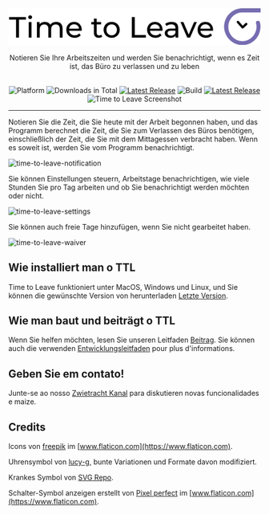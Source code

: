 <div align="center">
  <img src="../assets/timetoleave.png" alt="Time to Leave Logo">

  <p>Notieren Sie Ihre Arbeitszeiten und werden Sie benachrichtigt, wenn es Zeit ist, das Büro zu verlassen und zu leben</p>

  <br/>

<img src="https://img.shields.io/badge/platforms-Windows%20%7C%20MacOS%20%7C%20Linux-green" alt="Platform">
<img src="https://img.shields.io/github/downloads/thamara/time-to-leave/total" alt="Downloads in Total">
<a href="https://github.com/thamara/time-to-leave/releases/tag/v.1.5.5"><img src="https://img.shields.io/github/v/release/thamara/time-to-leave" alt="Latest Release"></a>
<img src="https://img.shields.io/github/workflow/status/thamara/time-to-leave/Code%20Coverage" alt="Build">
<a href="http://makeapullrequest.com/"><img src="https://img.shields.io/badge/PRs-welcome-purple" alt="Latest Release"></a>

   <br/>

  <img src="https://user-images.githubusercontent.com/3754225/94519528-4e549900-0248-11eb-8872-b6fb2d47f43c.jpg" alt="Time to Leave Screenshot">

  <br/>

</div>

---

Notieren Sie die Zeit, die Sie heute mit der Arbeit begonnen haben, und das Programm berechnet die Zeit, die Sie zum Verlassen des Büros benötigen, einschließlich der Zeit, die Sie mit dem Mittagessen verbracht haben. Wenn es soweit ist, werden Sie vom Programm benachrichtigt.

![time-to-leave-notification](https://user-images.githubusercontent.com/3754225/94519526-4dbc0280-0248-11eb-9738-ffae936cfa4a.jpg)

Sie können Einstellungen steuern, Arbeitstage benachrichtigen, wie viele Stunden Sie pro Tag arbeiten und ob Sie benachrichtigt werden möchten oder nicht.

![time-to-leave-settings](https://user-images.githubusercontent.com/3754225/94519531-4eed2f80-0248-11eb-9303-78f9abe69201.jpg)

Sie können auch freie Tage hinzufügen, wenn Sie nicht gearbeitet haben.

![time-to-leave-waiver](https://user-images.githubusercontent.com/3754225/94762058-4e79a380-03c4-11eb-8f28-1c480dbf8b5c.png)

## Wie installiert man o TTL

Time to Leave funktioniert unter MacOS, Windows und Linux, und Sie können die gewünschte Version von herunterladen [Letzte Version](https://github.com/thamara/time-to-leave/releases/tag/v.1.5.5).

## Wie man baut und beiträgt o TTL

Wenn Sie helfen möchten, lesen Sie unseren Leitfaden [Beitrag](../CONTRIBUTING.md).
Sie können auch die verwenden [Entwicklungsleitfaden](../DEVELOPMENT.md) pour plus d'informations.

## Geben Sie em contato!

Junte-se ao nosso [Zwietracht Kanal](https://discord.gg/P3KkEF5) para diskutieren novas funcionalidades e maize.

## Credits

Icons von [freepik](https://www.flaticon.com/authors/freepik) im [www.flaticon.com](https://www.flaticon.com).

Uhrensymbol von [lucy-g](https://icon-icons.com/icon/timer/121243), bunte Variationen und Formate davon modifiziert.

Krankes Symbol von [SVG Repo](https://www.svgrepo.com/svg/271898/sick).

Schalter-Symbol anzeigen erstellt von [Pixel perfect](https://www.flaticon.com/authors/pixel-perfect) im [www.flaticon.com](https://www.flaticon.com).
